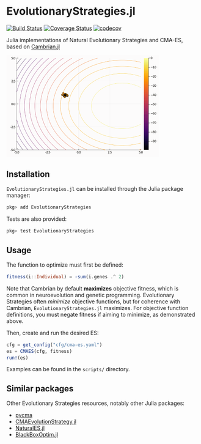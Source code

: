 # EvolutionaryStrategies.jl

[![Build Status](https://travis-ci.org/d9w/EvolutionaryStrategies.jl.svg?branch=master)](https://travis-ci.org/d9w/EvolutionaryStrategies.jl) [![Coverage Status](https://coveralls.io/repos/d9w/EvolutionaryStrategies.jl/badge.svg?branch=master)](https://coveralls.io/r/d9w/EvolutionaryStrategies.jl?branch=master) [![codecov](https://codecov.io/gh/d9w/EvolutionaryStrategies.jl/branch/master/graph/badge.svg)](https://codecov.io/gh/d9w/EvolutionaryStrategies.jl)

Julia implementations of Natural Evolutionary Strategies and CMA-ES, based on
[Cambrian.jl](https://github.com/d9w/Cambrian.jl)

<img src="es.gif" width="400px" height="auto">

## Installation

`EvolutionaryStrategies.jl` can be installed through the Julia package manager:

```julia
pkg> add EvolutionaryStrategies
```

Tests are also provided:

```julia
pkg> test EvolutionaryStrategies
```

## Usage

The function to optimize must first be defined:

```julia
fitness(i::Individual) = -sum(i.genes .^ 2)
```

Note that Cambrian by default **maximizes** objective fitness, which is common
in neuroevolution and genetic programming. Evolutionary Strategies often
*minimize* objective functions, but for coherence with Cambrian,
`EvolutionaryStrategies.jl` maximizes. For objective function definitions, you
must negate fitness if aiming to minimize, as demonstrated above.

Then, create and run the desired ES:

```julia
cfg = get_config("cfg/cma-es.yaml")
es = CMAES(cfg, fitness)
run!(es)
```

Examples can be found in the `scripts/` directory.

## Similar packages

Other Evolutionary Strategies resources, notably other Julia packages:

+ [pycma](https://github.com/CMA-ES/pycma)
+ [CMAEvolutionStrategy.jl](https://github.com/jbrea/CMAEvolutionStrategy.jl)
+ [NaturalES.jl](https://github.com/francescoalemanno/NaturalES.jl)
+ [BlackBoxOptim.jl](https://github.com/robertfeldt/BlackBoxOptim.jl)

